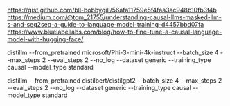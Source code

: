 https://gist.github.com/bll-bobbygill/56afa11759e5f4faa3ac948b10fb3f4b
https://medium.com/@tom_21755/understanding-causal-llms-masked-llm-s-and-seq2seq-a-guide-to-language-model-training-d4457bbd07fa
https://www.bluelabellabs.com/blog/how-to-fine-tune-a-causal-language-model-with-hugging-face/


 distillm  --from_pretrained microsoft/Phi-3-mini-4k-instruct           --batch_size 4           --max_steps 2           --eval_steps 2           --no_log           --dataset generic --training_type causal --model_type standard


  distillm  --from_pretrained distilbert/distilgpt2           --batch_size 4           --max_steps 2           --eval_steps 2           --no_log           --dataset generic --training_type causal --model_type standard